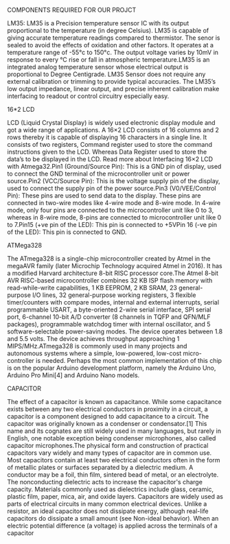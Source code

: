 COMPONENTS REQUIRED FOR OUR PROJCT


LM35:
LM35 is a Precision temperature sensor IC with its output proportional to the temperature (in degree Celsius). LM35 is capable of giving accurate temperature readings compared to thermistor. The senor is sealed to avoid the effects of oxidation and other factors. It operates at a temperature range of -55°c to 150°c. The output voltage varies by 10mV in response to every °C rise or fall in atmospheric temperature.LM35 is an integrated analog temperature sensor whose electrical output is proportional to Degree Centigrade. LM35 Sensor does not require any external calibration or trimming to provide typical accuracies. The LM35’s low output impedance, linear output, and precise inherent calibration make interfacing to readout or control circuitry especially easy.

16*2 LCD
 
   LCD (Liquid Crystal Display) is widely used electronic display module and got a wide range of applications. A 16×2 LCD consists of 16 columns and 2 rows thereby it is capable of displaying 16 characters in a single line. It consists of two registers, Command register used to store the command instructions given to the LCD. Whereas Data Register used to store the data’s to be displayed in the LCD. Read more about Interfacing 16×2 LCD with Atmega32.Pin1 (Ground/Source Pin): This is a GND pin of display, used to connect the GND terminal of the microcontroller unit or power source.Pin2 (VCC/Source Pin): This is the voltage supply pin of the display, used to connect the supply pin of the power source.Pin3 (V0/VEE/Control Pin): These pins are used to send data to the display. These pins are connected in two-wire modes like 4-wire mode and 8-wire mode. In 4-wire mode, only four pins are connected to the microcontroller unit like 0 to 3, whereas in 8-wire mode, 8-pins are connected to microcontroller unit like 0 to 7.Pin15 (+ve pin of the LED): This pin is connected to +5VPin 16 (-ve pin of the LED): This pin is connected to GND.
   

ATMega328

   The ATmega328 is a single-chip microcontroller created by Atmel in the megaAVR family (later Microchip Technology acquired Atmel in 2016). It has a modified Harvard architecture 8-bit RISC processor core.The Atmel 8-bit AVR RISC-based microcontroller combines 32 KB ISP flash memory with read-while-write capabilities, 1 KB EEPROM, 2 KB SRAM, 23 general-purpose I/O lines, 32 general-purpose working registers, 3 flexible timer/counters with compare modes, internal and external interrupts, serial programmable USART, a byte-oriented 2-wire serial interface, SPI serial port, 6-channel 10-bit A/D converter (8 channels in TQFP and QFN/MLF packages), programmable watchdog timer with internal oscillator, and 5 software-selectable power-saving modes. The device operates between 1.8 and 5.5 volts. The device achieves throughput approaching 1 MIPS/MHz.ATmega328 is commonly used in many projects and autonomous systems where a simple, low-powered, low-cost micro-controller is needed. Perhaps the most common implementation of this chip is on the popular Arduino development platform, namely the Arduino Uno, Arduino Pro Mini[4] and Arduino Nano models.
   
CAPACITOR

   The effect of a capacitor is known as capacitance. While some capacitance exists between any two electrical conductors in proximity in a circuit, a capacitor is a component designed to add capacitance to a circuit. The capacitor was originally known as a condenser or condensator.[1] This name and its cognates are still widely used in many languages, but rarely in English, one notable exception being condenser microphones, also called capacitor microphones.The physical form and construction of practical capacitors vary widely and many types of capacitor are in common use. Most capacitors contain at least two electrical conductors often in the form of metallic plates or surfaces separated by a dielectric medium. A conductor may be a foil, thin film, sintered bead of metal, or an electrolyte. The nonconducting dielectric acts to increase the capacitor's charge capacity. Materials commonly used as dielectrics include glass, ceramic, plastic film, paper, mica, air, and oxide layers. Capacitors are widely used as parts of electrical circuits in many common electrical devices. Unlike a resistor, an ideal capacitor does not dissipate energy, although real-life capacitors do dissipate a small amount (see Non-ideal behavior). When an electric potential difference (a voltage) is applied across the terminals of a capacitor

